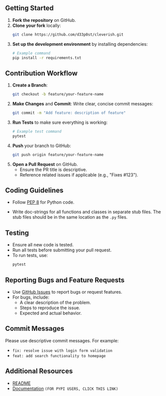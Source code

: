 ## Getting Started

1. **Fork the repository** on GitHub.
2. **Clone your fork** locally:
   ```bash
   git clone https://github.com/d33p0st/cleverish.git
   ```
3. **Set up the development environment** by installing dependencies:
   ```bash
   # Example command
   pip install -r requirements.txt
   ```

## Contribution Workflow

1. **Create a Branch**: 
   ```bash
   git checkout -b feature/your-feature-name
   ```
2. **Make Changes** and **Commit**: Write clear, concise commit messages:
   ```bash
   git commit -m "Add feature: description of feature"
   ```
3. **Run Tests** to make sure everything is working:
   ```bash
   # Example test command
   pytest
   ```
4. **Push** your branch to GitHub:
   ```bash
   git push origin feature/your-feature-name
   ```
5. **Open a Pull Request** on GitHub.
   - Ensure the PR title is descriptive.
   - Reference related issues if applicable (e.g., "Fixes #123").

 ## Coding Guidelines

- Follow [PEP 8](https://www.python.org/dev/peps/pep-0008/) for Python code.

- Write doc-strings for all functions and classes in separate stub files. The stub files should be in the same location as the `.py` files.

## Testing

- Ensure all new code is tested.
- Run all tests before submitting your pull request.
- To run tests, use:
   ```bash
   pytest
   ```

## Reporting Bugs and Feature Requests

- Use [GitHub Issues](https://github.com/d33p0st/cleverish/issues) to report bugs or request features.
- For bugs, include:
  - A clear description of the problem.
  - Steps to reproduce the issue.
  - Expected and actual behavior.

## Commit Messages

Please use descriptive commit messages. For example:
- `fix: resolve issue with login form validation`
- `feat: add search functionality to homepage`

## Additional Resources

- [README](README.md)
- [Documentation](https://d33p0st.in/documentation/libraries/cleverish) `(FOR PYPI USERS, CLICK THIS LINK)`
